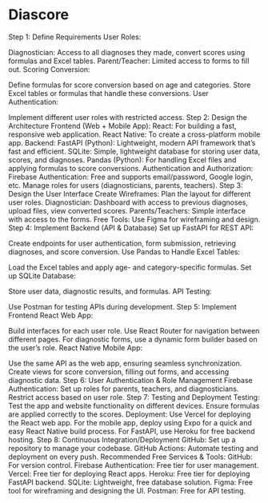 # Diascore

Step 1: Define Requirements
User Roles:

Diagnostician: Access to all diagnoses they made, convert scores using formulas and Excel tables.
Parent/Teacher: Limited access to forms to fill out.
Scoring Conversion:

Define formulas for score conversion based on age and categories.
Store Excel tables or formulas that handle these conversions.
User Authentication:

Implement different user roles with restricted access.
Step 2: Design the Architecture
Frontend (Web + Mobile App):
React: For building a fast, responsive web application.
React Native: To create a cross-platform mobile app.
Backend:
FastAPI (Python): Lightweight, modern API framework that’s fast and efficient.
SQLite: Simple, lightweight database for storing user data, scores, and diagnoses.
Pandas (Python): For handling Excel files and applying formulas to score conversions.
Authentication and Authorization:
Firebase Authentication: Free and supports email/password, Google login, etc. Manage roles for users (diagnosticians, parents, teachers).
Step 3: Design the User Interface
Create Wireframes: Plan the layout for different user roles.
Diagnostician: Dashboard with access to previous diagnoses, upload files, view converted scores.
Parents/Teachers: Simple interface with access to the forms.
Free Tools: Use Figma for wireframing and design.
Step 4: Implement Backend (API & Database)
Set up FastAPI for REST API:

Create endpoints for user authentication, form submission, retrieving diagnoses, and score conversion.
Use Pandas to Handle Excel Tables:

Load the Excel tables and apply age- and category-specific formulas.
Set up SQLite Database:

Store user data, diagnostic results, and formulas.
API Testing:

Use Postman for testing APIs during development.
Step 5: Implement Frontend
React Web App:

Build interfaces for each user role.
Use React Router for navigation between different pages.
For diagnostic forms, use a dynamic form builder based on the user’s role.
React Native Mobile App:

Use the same API as the web app, ensuring seamless synchronization.
Create views for score conversion, filling out forms, and accessing diagnostic data.
Step 6: User Authentication & Role Management
Firebase Authentication:
Set up roles for parents, teachers, and diagnosticians.
Restrict access based on user role.
Step 7: Testing and Deployment
Testing:
Test the app and website functionality on different devices.
Ensure formulas are applied correctly to the scores.
Deployment:
Use Vercel for deploying the React web app.
For the mobile app, deploy using Expo for a quick and easy React Native build process.
For FastAPI, use Heroku for free backend hosting.
Step 8: Continuous Integration/Deployment
GitHub: Set up a repository to manage your codebase.
GitHub Actions: Automate testing and deployment on every push.
Recommended Free Services & Tools:
GitHub: For version control.
Firebase Authentication: Free tier for user management.
Vercel: Free tier for deploying React apps.
Heroku: Free tier for deploying FastAPI backend.
SQLite: Lightweight, free database solution.
Figma: Free tool for wireframing and designing the UI.
Postman: Free for API testing.